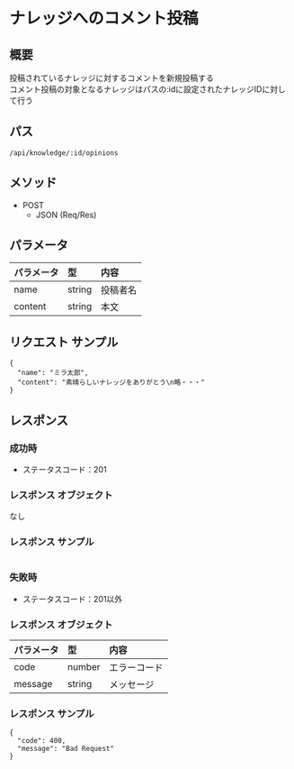 # ナレッジへのコメント投稿

## 概要
投稿されているナレッジに対するコメントを新規投稿する  
コメント投稿の対象となるナレッジはパスの:idに設定されたナレッジIDに対して行う

## パス
```/api/knowledge/:id/opinions```

## メソッド
- POST
    - JSON (Req/Res)

## パラメータ
| パラメータ | 型                 | 内容                   |
|:-----------|:-------------------|:-----------------------|
| name       | string             | 投稿者名               |
| content    | string             | 本文                   |

## リクエスト サンプル
```
{
  "name": "ミラ太郎",
  "content": "素晴らしいナレッジをありがとう\n略・・・"
}
```

## レスポンス

### 成功時
- ステータスコード：201

### レスポンス オブジェクト
なし

### レスポンス サンプル
```
```

### 失敗時
- ステータスコード：201以外

### レスポンス オブジェクト
| パラメータ | 型         | 内容                   |
|:-----------|:-----------|:-----------------------|
| code       | number     | エラーコード           |
| message    | string     | メッセージ             |

### レスポンス サンプル
```
{
  "code": 400,
  "message": "Bad Request"
}
```
